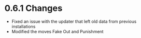 # 0.6.1 Changes #

* Fixed an issue with the updater that left old data from previous installations
* Modified the moves Fake Out and Punishment